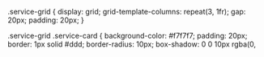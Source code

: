 .service-grid {
  display: grid;
  grid-template-columns: repeat(3, 1fr);
  gap: 20px;
  padding: 20px;
}

.service-grid .service-card {
  background-color: #f7f7f7;
  padding: 20px;
  border: 1px solid #ddd;
  border-radius: 10px;
  box-shadow: 0 0 10px rgba(0,
  
